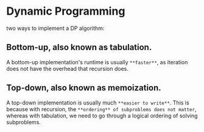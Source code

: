 # Dynamic Programming

two ways to implement a DP algorithm:
## Bottom-up, also known as tabulation.
A bottom-up implementation's runtime is usually `**faster**`, as iteration does not have the overhead that recursion does.
## Top-down, also known as memoization.
A top-down implementation is usually much `**easier to write**`. This is because with recursion, the `**ordering** of subproblems does not matter`, whereas with tabulation, we need to go through a logical ordering of solving subproblems.